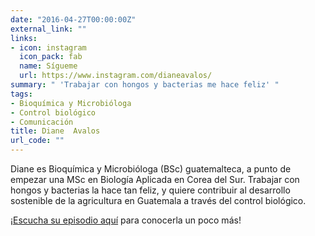 ```yaml
---
date: "2016-04-27T00:00:00Z"
external_link: ""
links:
- icon: instagram
  icon_pack: fab
  name: Sígueme
  url: https://www.instagram.com/dianeavalos/
summary: " 'Trabajar con hongos y bacterias me hace feliz' "
tags:
- Bioquímica y Microbióloga
- Control biológico
- Comunicación
title: Diane  Avalos
url_code: ""
---
```


Diane es Bioquímica y Microbióloga (BSc) guatemalteca, a punto de empezar una MSc en Biología Aplicada en Corea del Sur. Trabajar con hongos y bacterias la hace tan feliz, y quiere contribuir al desarrollo sostenible de la agricultura en Guatemala a través del control biológico.

¡[Escucha su episodio aquí](https://open.spotify.com/episode/18uizt7Hj8gaXzrYjpkgaw?si=c2b201b34c8d4683) para conocerla un poco más!
